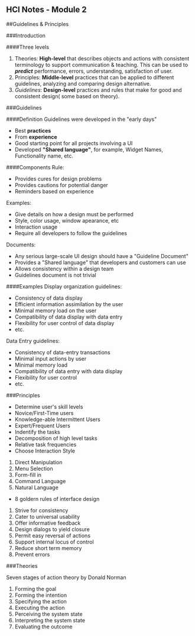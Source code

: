 HCI Notes - Module 2
---
<!-- Copyright Ciel 2013 -->
##Guidelines & Principles

###Introduction

####Three levels
1. Theories: **High-level** that describes objects and actions with consistent terminology to support communication & teaching. This can be used to ***predict*** performance, errors, understanding, satisfaction of user.
2. Principles: **Middle-level** practices that can be applied to different guidelines, analyzing and comparing design alternative.
3. *Guidelines*: **Design-level** practices and rules that make for good and consistent design( some based on theory).

###Guidelines

####Definition
Guidelines were developed in the "early days"
* Best **practices**
* From **experience**
* Good starting point for all projects involving a UI
* Developed **"Shared language"**, for example, Widget Names, Functionality name, etc.

####Components
Rule:
  * Provides cures for design problems
  * Provides cautions for potential danger
  * Reminders based on experience 

Examples:
  * Give details on how a design must be performed
  * Style, color usage, window apearance, etc
  * Interaction usage
  * Require all developers to follow the guidelines

Documents:
  * Any serious large-scale UI design should have a "Guideline Document"
  * Provides a "Shared language" that developers and customers can use
  * Allows consistency within a design team
  * Guidelines document is not trivial

####Examples
Display organization guidelines:
 * Consistency of data display
 * Efficient information assimilation by the user
 * Minimal memory load on the user
 * Compatibility of data display with data entry
 * Flexibility for user control of data display
 * etc.

Data Entry guidelines:
 * Consistency of data-entry transactions
 * Minimal input actions by user
 * Minimal memory load
 * Compatibility of data entry with data display
 * Flexibility for user control
 * etc.

###Principles

 * Determine user's skill levels
  * Novice/First-Time users
  * Knowledge-able Intermittent Users
  * Expert/Frequent Users
 * Indentify the tasks
  * Decomposition of high level tasks
  * Relative task frequencies
 * Choose Interaction Style
  1. Direct Manipulation
  2. Menu Selection
  3. Form-fill in
  4. Command Language
  5. Natural Language
 * 8 goldern rules of interface design
  1. Strive for consistency
  2. Cater to universal usability
  3. Offer informative feedback
  4. Design dialogs to yield closure
  5. Permit easy reversal of actions
  6. Support internal locus of control
  7. Reduce short term memory
  8. Prevent errors

###Theories

Seven stages of action theory by Donald Norman
 1. Forming the goal
 2. Forming the intention
 3. Specifying the action
 4. Executing the action
 5. Perceiving the system state
 6. Interpreting the system state
 7. Evaluating the outcome

